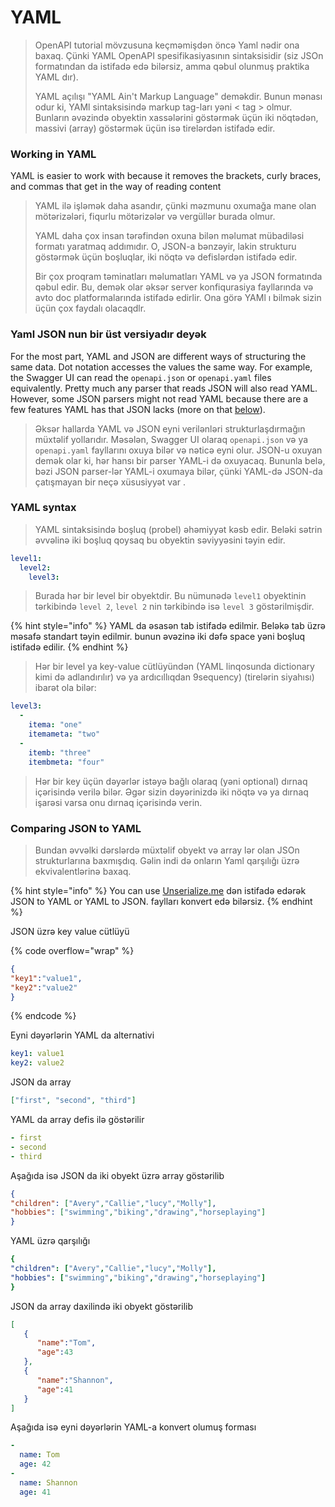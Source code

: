 # YAML

> OpenAPI tutorial mövzusuna keçməmişdən öncə Yaml nədir ona baxaq. Çünki YAML OpenAPI  spesifikasiyasının sintaksisidir (siz JSOn formatından da istifadə edə bilərsiz, amma qəbul olunmuş praktika YAML dır).
>
> YAML açılışı "YAML Ain't Markup Language" deməkdir. Bunun mənası odur ki, YAMl sintaksisində markup tag-ları yəni < tag > olmur. Bunların əvəzində obyektin xassələrini göstərmək üçün iki nöqtədən, massivi (array) göstərmək üçün isə tirelərdən istifadə edir.

### Working in YAML

YAML is easier to work with because it removes the brackets, curly braces, and commas that get in the way of reading content

> YAML ilə işləmək daha asandır, çünki məzmunu oxumağa mane olan mötərizələri, fiqurlu mötərizələr və vergüllər burada olmur.
>
> YAML daha çox insan tərəfindən oxuna bilən məlumat mübadiləsi formatı yaratmaq addımıdır. O, JSON-a bənzəyir, lakin strukturu göstərmək üçün boşluqlar, iki nöqtə və defislərdən istifadə edir.
>
> Bir çox proqram təminatları məlumatları YAML və ya JSON formatında qəbul edir. Bu, demək olar əksər server konfiqurasiya fayllarında və avto doc platformalarında istifadə edirlir. Ona görə YAMl ı bilmək sizin üçün çox faydalı olacaqdlr.

### Yaml JSON nun bir üst versiyadır deyək

For the most part, YAML and JSON are different ways of structuring the same data. Dot notation accesses the values the same way. For example, the Swagger UI can read the `openapi.json` or `openapi.yaml` files equivalently. Pretty much any parser that reads JSON will also read YAML. However, some JSON parsers might not read YAML because there are a few features YAML has that JSON lacks (more on that [below](https://idratherbewriting.com/learnapidoc/pubapis\_yaml.html#yaml\_specific\_features)).

> Əksər hallarda YAML və JSON eyni verilənləri strukturlaşdırmağın müxtəlif yollarıdır. Məsələn, Swagger UI  olaraq `openapi.json` və ya `openapi.yaml` fayllarını oxuya bilər və nəticə eyni olur. JSON-u oxuyan demək olar ki, hər hansı bir parser YAML-i də oxuyacaq. Bununla belə, bəzi JSON parser-lər YAML-i oxumaya bilər, çünki YAML-də JSON-da çatışmayan bir neçə xüsusiyyət var .

### YAML syntax <a href="#yaml-syntax" id="yaml-syntax"></a>

> YAML sintaksisində boşluq (probel) əhəmiyyət kəsb edir. Beləki sətrin əvvəlinə iki boşluq qoysaq bu obyektin səviyyəsini təyin edir.&#x20;

```yaml
level1:
  level2:
    level3:
```

> Burada hər bir level bir obyektdir. Bu nümunədə `level1` obyektinin tərkibində `level 2`, `level 2` nin tərkibində isə `level 3` göstərilmişdir.

{% hint style="info" %}
YAML da əsasən tab istifadə edilmir. Beləkə tab üzrə məsafə standart təyin edilmir. bunun əvəzinə iki dəfə space yəni boşluq istifadə edilir.
{% endhint %}

> Hər bir level ya key-value cütlüyündən (YAML linqosunda dictionary kimi də adlandırılır) və ya ardıcıllıqdan 9sequency) (tirelərin siyahısı) ibarət ola bilər:

```yaml
level3:
  -
    itema: "one"
    itemameta: "two"
  -
    itemb: "three"
    itembmeta: "four"
```

> Hər bir key üçün dəyərlər istəyə bağlı olaraq (yəni optional) dırnaq içərisində verilə bilər.  Əgər sizin dəyərinizdə iki nöqtə və ya dırnaq işarəsi varsa onu dırnaq içərisində verin.

### Comparing JSON to YAML <a href="#comparing-json-to-yaml" id="comparing-json-to-yaml"></a>

> Bundan əvvəlki dərslərdə müxtəlif obyekt və array lər olan JSOn strukturlarına baxmışdıq. Gəlin indi də onların Yaml qarşılığı üzrə ekvivalentlərinə baxaq.

{% hint style="info" %}
You can use [Unserialize.me](http://www.unserialize.me/) dən istifadə edərək  JSON to YAML or YAML to JSON. faylları konvert edə bilərsiz.
{% endhint %}

JSON üzrə key value cütlüyü

{% code overflow="wrap" %}
```json
{
"key1":"value1",
"key2":"value2"
}
```
{% endcode %}

Eyni dəyərlərin YAML da alternativi

```yaml
key1: value1
key2: value2
```

JSON da array

```json
["first", "second", "third"]
```

YAML da array defis ilə göstərilir

```yaml
- first
- second
- third
```

Aşağıda isə JSON da iki obyekt üzrə array göstərilib

```json
{
"children": ["Avery","Callie","lucy","Molly"],
"hobbies": ["swimming","biking","drawing","horseplaying"]
}
```

YAML üzrə qarşılığı

```yaml
{
"children": ["Avery","Callie","lucy","Molly"],
"hobbies": ["swimming","biking","drawing","horseplaying"]
}
```

JSON da array daxilində iki obyekt göstərilib

```json
[  
   {  
      "name":"Tom",
      "age":43
   },
   {  
      "name":"Shannon",
      "age":41
   }
]
```

Aşağıda isə eyni dəyərlərin YAML-a konvert olumuş forması

```yaml
-
  name: Tom
  age: 42
-
  name: Shannon
  age: 41
```

